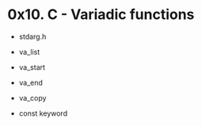 
# 0x10. C - Variadic functions

- stdarg.h
- va_list
- va_start
- va_end
- va_copy

- const keyword
